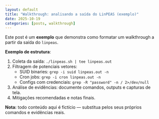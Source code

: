 ```yaml
---
layout: default
title: "Walkthrough: analisando a saída do LinPEAS (exemplo)"
date: 2025-10-19
categories: [posts, walkthrough]
---
```


Este post é um **exemplo** que demonstra como formatar um walkthrough a partir da saída do `linpeas`.

**Exemplo de estrutura**:
1. Coleta da saída: `./linpeas.sh | tee linpeas.out`
2. Filtragem de potenciais vetores:
   - SUID binaries: `grep -i suid linpeas.out -n`
   - Cron jobs: `grep -i cron linpeas.out -n`
   - Configs com credenciais: `grep -R "password" -n / 2>/dev/null`
3. Análise de evidências: documente comandos, outputs e capturas de tela.
4. Mitigações recomendadas e notas finais.

**Nota:** todo conteúdo aqui é fictício — substitua pelos seus próprios comandos e evidências reais.
